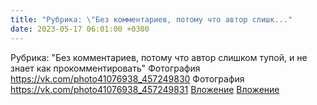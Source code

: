 ```yaml
---
title: "Рубрика: \"Без комментариев, потому что автор слишк..."
date: 2023-05-17 06:01:00 +0300
---
```


Рубрика: "Без комментариев, потому что автор слишком тупой, и не знает как прокомментировать"
Фотография
<a class="vk-attach" href="https://vk.com/photo41076938_457249830">https://vk.com/photo41076938_457249830</a>
Фотография
<a class="vk-attach" href="https://vk.com/photo41076938_457249831">https://vk.com/photo41076938_457249831</a>
<a class="vk-attach" href="https://vk.com/photo41076938_457249830">Вложение</a>
<a class="vk-attach" href="https://vk.com/photo41076938_457249831">Вложение</a>
